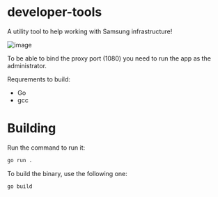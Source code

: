 ﻿# developer-tools

 A utility tool to help working with Samsung infrastructure!

![image](https://github.com/user-attachments/assets/b2cd476f-1add-47a6-8a42-bc77e6da578e)

To be able to bind the proxy port (1080) you need to run the app as the administrator.

Requrements to build:

* Go
* gcc

# Building

Run the command to run it:

```sh
go run .
```

To build the binary, use the following one:

```sh
go build
```
